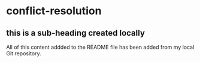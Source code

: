 # conflict-resolution

## this is a sub-heading created locally

All of this content addded to the README file has been added from my local Git repository. 